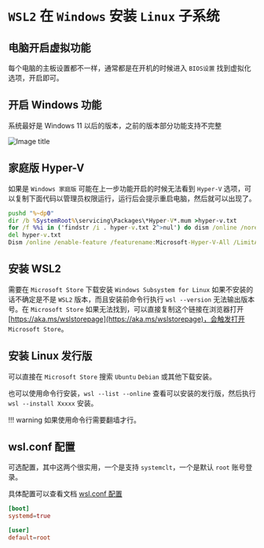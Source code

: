 # `WSL2` 在 `Windows` 安装 `Linux` 子系统

## 电脑开启虚拟功能

每个电脑的主板设置都不一样，通常都是在开机的时候进入 `BIOS设置` 找到虚拟化选项，开启即可。

## 开启 Windows 功能

系统最好是 Windows 11 以后的版本，之前的版本部分功能支持不完整

![Image title](../../assets/images/bc525b4a.webp)

## 家庭版 Hyper-V

如果是 `Windows 家庭版` 可能在上一步功能开启的时候无法看到 `Hyper-V` 选项，可以复制下面代码以管理员权限运行，运行后会提示重启电脑，然后就可以出现了。

``` bat title="hyper.cmd"
pushd "%~dp0"
dir /b %SystemRoot%\servicing\Packages\*Hyper-V*.mum >hyper-v.txt
for /f %%i in ('findstr /i . hyper-v.txt 2^>nul') do dism /online /norestart /add-package:"%SystemRoot%\servicing\Packages\%%i"
del hyper-v.txt
Dism /online /enable-feature /featurename:Microsoft-Hyper-V-All /LimitAccess /ALL
```

## 安装 WSL2

需要在 `Microsoft Store` 下载安装 `Windows Subsystem for Linux` 如果不安装的话不确定是不是 `WSL2` 版本，而且安装前命令行执行 `wsl --version` 无法输出版本号。在 `Microsoft Store` 如果无法找到，可以直接复制这个链接在浏览器打开 [https://aka.ms/wslstorepage](https://aka.ms/wslstorepage)，会触发打开 `Microsoft Store`。

## 安装 Linux 发行版

可以直接在 `Microsoft Store` 搜索 `Ubuntu` `Debian` 或其他下载安装。

也可以使用命令行安装，`wsl --list --online` 查看可以安装的发行版，然后执行 `wsl --install Xxxxx` 安装。

!!! warning
    如果使用命令行需要翻墙才行。

## wsl.conf 配置

可选配置，其中这两个很实用，一个是支持 `systemclt`，一个是默认 `root` 账号登录。

具体配置可以查看文档 [wsl.conf 配置](https://learn.microsoft.com/zh-cn/windows/wsl/wsl-config)

``` conf title="wsl.conf"
[boot]
systemd=true

[user]
default=root
```